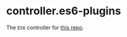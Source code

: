 # controller.es6-plugins
The `ES6` controller for [this repo](https://github.com/redstone2010/es6-plugins).
